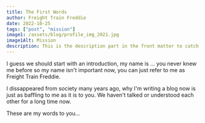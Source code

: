```yaml
---
title: The First Words
author: Freight Train Freddie
date: 2022-10-25
tags: ["post", "mission"]
image1: /assets/blog/profile_img_2021.jpg
image1Alt: Mission
description: This is the description part in the front matter to catch the reader's attention
---
```


I guess we should start with an introduction, my name is ... you never knew me before so my name isn't important now, you can just refer to me as Freight Train Freddie.

I dissappeared from society many years ago, why I'm writing a blog now is just as baffling to me as it is to you. We haven't talked or understood each other for a long time now.

These are my words to you...